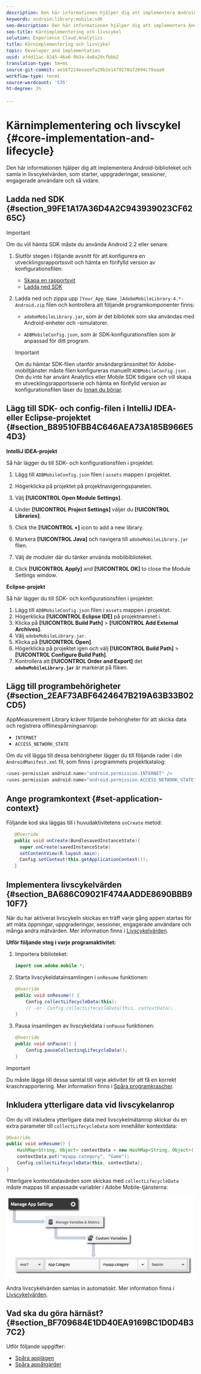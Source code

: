 ```yaml
---
description: Den här informationen hjälper dig att implementera Android-biblioteket och samla in livscykelvärden, som starter, uppgraderingar, sessioner, engagerade användare och så vidare.
keywords: android;library;mobile;sdk
seo-description: Den här informationen hjälper dig att implementera Android-biblioteket och samla in livscykelvärden, som starter, uppgraderingar, sessioner, engagerade användare och så vidare.
seo-title: Kärnimplementering och livscykel
solution: Experience Cloud,Analytics
title: Kärnimplementering och livscykel
topic: Developer and implementation
uuid: af4d11ac-8245-46a0-9b3a-4a0a29cfbbb2
translation-type: tm+mt
source-git-commit: ae16f224eeaeefa29b2e1479270a72694c79aaa0
workflow-type: tm+mt
source-wordcount: '535'
ht-degree: 2%

---
```



# Kärnimplementering och livscykel {#core-implementation-and-lifecycle}

Den här informationen hjälper dig att implementera Android-biblioteket och samla in livscykelvärden, som starter, uppgraderingar, sessioner, engagerade användare och så vidare.

## Ladda ned SDK {#section_99FE1A17A36D4A2C943939023CF6265C}

>[!IMPORTANT]
>
>Om du vill hämta SDK måste du använda Android 2.2 eller senare.

1. Slutför stegen i följande avsnitt för att konfigurera en utvecklingsrapportssvit och hämta en förifylld version av konfigurationsfilen:

   * [Skapa en rapportsvit](/help/android/getting-started/requirements.md)
   * [Ladda ned SDK](/help/android/getting-started/requirements.md)

1. Ladda ned och zippa upp `[Your_App_Name_]AdobeMobileLibrary-4.*-Android.zip` filen och kontrollera att följande programkomponenter finns:

   * `adobeMobileLibrary.jar`, som är det bibliotek som ska användas med Android-enheter och -simulatorer.

   * `ADBMobileConfig.json`, som är SDK-konfigurationsfilen som är anpassad för ditt program.
   >[!IMPORTANT]
   >
   >Om du hämtar SDK-filen utanför användargränssnittet för Adobe-mobiltjänster måste filen konfigureras manuellt `ADBMobileConfig.json` . Om du inte har använt Analytics eller Mobile SDK tidigare och vill skapa en utvecklingsrapportsserie och hämta en förifylld version av konfigurationsfilen läser du [Innan du börjar](/help/android/getting-started/requirements.md).

## Lägg till SDK- och config-filen i IntelliJ IDEA- eller Eclipse-projektet {#section_B89510FBB4C646AEA73A185B966E54D3}

**IntelliJ IDEA-projekt**

Så här lägger du till SDK- och konfigurationsfilen i projektet:

1. Lägg till `ADBMobileConfig.json` filen i `assets` mappen i projektet.

1. Högerklicka på projektet på projektnavigeringspanelen.
1. Välj **[!UICONTROL Open Module Settings]**.
1. Under **[!UICONTROL Project Settings]** väljer du **[!UICONTROL Libraries]**.
1. Click the **[!UICONTROL +]** icon to add a new library.
1. Markera **[!UICONTROL Java]** och navigera till `adobeMobileLibrary.jar` filen.
1. Välj de moduler där du tänker använda mobilbiblioteket.
1. Click **[!UICONTROL Apply]** and **[!UICONTROL OK]** to close the Module Settings window.

**Eclipse-projekt**

Så här lägger du till SDK- och konfigurationsfilen i projektet:

1. Lägg till `ADBMobileConfig.json` filen i `assets` mappen i projektet.
1. Högerklicka **[!UICONTROL Eclipse IDE]** på projektnamnet i.
1. Klicka på  **[!UICONTROL Build Path]** > **[!UICONTROL Add External Archives]**.
1. Välj `adobeMobileLibrary.jar`.
1. Klicka på **[!UICONTROL Open]**.
1. Högerklicka på projektet igen och välj **[!UICONTROL Build Path]** > **[!UICONTROL Configure Build Path]**.
1. Kontrollera att **[!UICONTROL Order and Export]** det **`adobeMobileLibrary.jar`** är markerat på fliken.

## Lägg till programbehörigheter {#section_2EAF73ABF6424647B219A63B33B02CD5}

AppMeasurement Library kräver följande behörigheter för att skicka data och registrera offlinespårningsanrop:

* `INTERNET`
* `ACCESS_NETWORK_STATE`

Om du vill lägga till dessa behörigheter lägger du till följande rader i din `AndroidManifest.xml` fil, som finns i programmets projektkatalog:

```java
<uses-permission android:name="android.permission.INTERNET" /> 
<uses-permission android:name="android.permission.ACCESS_NETWORK_STATE" />
```

## Ange programkontext {#set-application-context}

Följande kod ska läggas till i huvudaktivitetens `onCreate` metod:

```java
   @Override
   public void onCreate(BundlesavedInstanceState){
     super.onCreate(savedInstanceState)
     setContentView(R.layout.main);
     Config.setContext(this.getApplicationContext());
   }
```

## Implementera livscykelvärden {#section_BA686C09021F474AADDE8690BBB910F7}

När du har aktiverat livscykeln skickas en träff varje gång appen startas för att mäta öppningar, uppgraderingar, sessioner, engagerade användare och många andra mätvärden. Mer information finns i [Livscykelvärden](/help/android/metrics.md).

**Utför följande steg i varje programaktivitet:**

1. Importera biblioteket:

   ```java
   import com.adobe.mobile.*;
   ```

1. Starta livscykeldatainsamlingen i `onResume` funktionen:

   ```java
   @Override 
   public void onResume() { 
       Config.collectLifecycleData(this); 
       // -or- Config.collectLifecycleData(this, contextData); 
   }
   ```

1. Pausa insamlingen av livscykeldata i `onPause` funktionen:

   ```java
   @Override 
   public void onPause() { 
       Config.pauseCollectingLifecycleData(); 
   }
   ```

>[!IMPORTANT]
>
>Du måste lägga till dessa samtal till varje aktivitet för att få en korrekt kraschrapportering. Mer information finns i [Spåra programkrascher](/help/android/analytics-main/crashes.md).

## Inkludera ytterligare data vid livscykelanrop

Om du vill inkludera ytterligare data med livscykelmätanrop skickar du en extra parameter till `collectLifecycleData` som innehåller kontextdata:

```java
@Override 
public void onResume() {
    HashMap<String, Object> contextData = new HashMap<String, Object>(); 
    contextData.put("myapp.category", "Game"); 
    Config.collectLifecycleData(this, contextData); 
}
```

Ytterligare kontextdatavärden som skickas med `collectLifecycleData` måste mappas till anpassade variabler i Adobe Mobile-tjänsterna:

![](assets/map-variable-lifecycle.png)

Andra livscykelvärden samlas in automatiskt. Mer information finns i [Livscykelvärden](/help/android/metrics.md).

## Vad ska du göra härnäst? {#section_BF709684E1DD40EA9169BC1D0D4B37C2}

Utför följande uppgifter:

* [Spåra applägen](/help/android/analytics-main/states.md)
* [Spåra appåtgärder](/help/android/analytics-main/actions.md)

